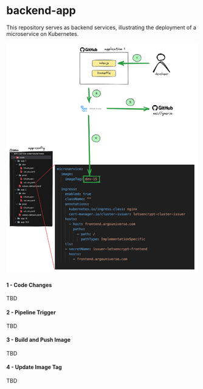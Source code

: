 # backend-app
This repository serves as backend services, illustrating the deployment of a microservice on Kubernetes.

<img src="./assets/flow.png"  alt="" />


#### 1 - Code Changes
 TBD
 #### 2 - Pipeline Trigger
 TBD

 #### 3 - Build and Push Image
 TBD

 #### 4 - Update Image Tag
 TBD